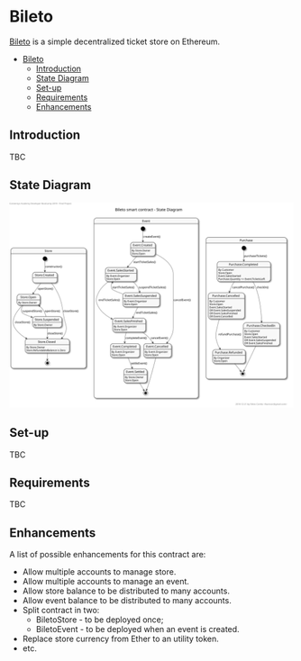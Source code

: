 # Bileto

[Bileto](https://en.wiktionary.org/wiki/bileto) is a simple decentralized ticket store on Ethereum.

- [Bileto](#bileto)
  - [Introduction](#introduction)
  - [State Diagram](#state-diagram)
  - [Set-up](#set-up)
  - [Requirements](#requirements)
  - [Enhancements](#enhancements)

## Introduction
TBC

## State Diagram
![Bileto State Diagram](bileto_state_diagram.svg)

## Set-up
TBC

## Requirements
TBC

## Enhancements
A list of possible enhancements for this contract are:
- Allow multiple accounts to manage store.
- Allow multiple accounts to manage an event.
- Allow store balance to be distributed to many accounts.
- Allow event balance to be distributed to many accounts.
- Split contract in two:
  - BiletoStore - to be deployed once;
  - BiletoEvent - to be deployed when an event is created.
- Replace store currency from Ether to an utility token.
- etc.
